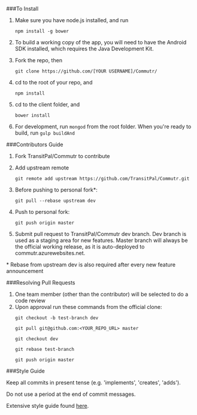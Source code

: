 
###To Install
1. Make sure you have node.js installed, and run 
   ```
   npm install -g bower
   ```
2. To build a working copy of the app, you will need to have the Android SDK installed,
which requires the Java Development Kit.

3. Fork the repo, then 
   ```
   git clone https://github.com/[YOUR USERNAME]/Commutr/
   ```
4. cd to the root of your repo, and 
   ```
   npm install
   ```
5. cd to the client folder, and 
   ```
   bower install
   ```
6. For development, run ```mongod``` from the root folder.
When you're ready to build, run ```gulp buildAnd```


###Contributors Guide

1. Fork TransitPal/Commutr to contribute
2. Add upstream remote
    ```
    git remote add upstream https://github.com/TransitPal/Commutr.git
    ```

3. Before pushing to personal fork*:
    ```
    git pull --rebase upstream dev
    ```

4. Push to personal fork:
    ```
    git push origin master
    ```

5. Submit pull request to TransitPal/Commutr dev branch.  Dev branch is used as a staging area for new features. Master branch will always be the official working release, as it is auto-deployed to commutr.azurewebsites.net.


\* Rebase from upstream dev is also required after every new feature announcement


###Resolving Pull Requests

1. One team member (other than the contributor) will be selected to do a code review
2. Upon approval run these commands from the official clone:
    ```
    git checkout -b test-branch dev

    git pull git@github.com:<YOUR_REPO_URL> master

    git checkout dev

    git rebase test-branch
    
    git push origin master
    ```


###Style Guide

Keep all commits in present tense (e.g. 'implements', 'creates', 'adds').

Do not use a period at the end of commit messages.

Extensive style guide found [here](https://github.com/hackreactor/curriculum/wiki/Style-Guide).
